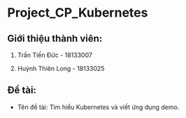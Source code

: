 # Project_CP_Kubernetes

## Giới thiệu thành viên:

1. Trần Tiến Đức - 18133007

2. Huỳnh Thiên Long - 18133025

## Đề tài:

* Tên đề tài: Tìm hiểu Kubernetes và viết ứng dụng demo.
